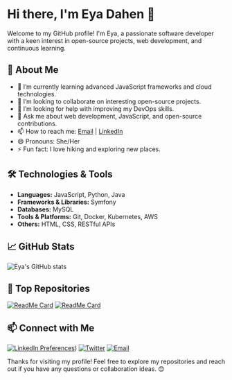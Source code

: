 # Hi there, I'm Eya Dahen 👋

Welcome to my GitHub profile! I'm Eya, a passionate software developer with a keen interest in open-source projects, web development, and continuous learning.

## 🚀 About Me

- 🌱 I’m currently learning advanced JavaScript frameworks and cloud technologies.
- 👯 I’m looking to collaborate on interesting open-source projects.
- 🤔 I’m looking for help with improving my DevOps skills.
- 💬 Ask me about web development, JavaScript, and open-source contributions.
- 📫 How to reach me: [Email](mailto:eyad@example.com) | [LinkedIn](https://www.linkedin.com/in/eya-dahen-80b04a351/)
- 😄 Pronouns: She/Her
- ⚡ Fun fact: I love hiking and exploring new places.

## 🛠️ Technologies & Tools

- **Languages:** JavaScript, Python, Java
- **Frameworks & Libraries:** Symfony
- **Databases:** MySQL
- **Tools & Platforms:** Git, Docker, Kubernetes, AWS
- **Others:** HTML, CSS, RESTful APIs

## 📈 GitHub Stats

![Eya's GitHub stats](https://github-readme-stats.vercel.app/api?username=EyaDahen&show_icons=true&theme=radical)

## 🌟 Top Repositories

[![ReadMe Card](https://github-readme-stats.vercel.app/api/pin/?username=EyaDahen&repo=awesome-project&theme=radical)](https://github.com/EyaDahen/awesome-project)
[![ReadMe Card](https://github-readme-stats.vercel.app/api/pin/?username=EyaDahen&repo=another-cool-project&theme=radical)](https://github.com/EyaDahen/another-cool-project)

## 📫 Connect with Me

[![LinkedIn Preferences](https://img.shields.io/badge/LinkedIn%20Preferences-blue?logo=linkedin&logoColor=white)](https://www.linkedin.com/in/eya-dahen-80b04a351/))
[![Twitter](https://img.shields.io/badge/Twitter-blue?logo=twitter&logoColor=white)](https://twitter.com/eyadahen)
[![Email](https://img.shields.io/badge/Email-red?logo=gmail&logoColor=white)](mailto:eyad@example.com)

Thanks for visiting my profile! Feel free to explore my repositories and reach out if you have any questions or collaboration ideas. 😊

